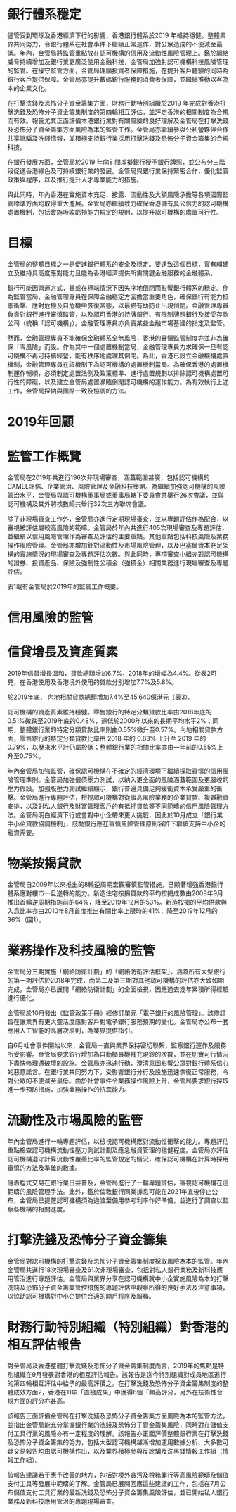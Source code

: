 # 銀行體系穩定

儘管受到環球及香港經濟下行的影響，香港銀行體系於2019 年維持穩健。整體業界共同努力，令銀行體系在社會事件下繼續正常運作，對公眾造成的不便減至最低。年內，金管局將監管重點放在認可機構的信用及流動性風險管理上。鑑於網絡威脅持續增加及銀行業更廣泛使用金融科技，金管局加強對認可機構科技風險管理的監管。在操守監管方面，金管局理順投資者保障措施，在提升客戶體驗的同時為銀行客戶提供保障。金管局亦提升數碼銀行服務的消費者保障，並繼續推動以客為本的企業文化。

在打擊洗錢及恐怖分子資金籌集方面，財務行動特別組織於2019 年完成對香港打擊洗錢及恐怖分子資金籌集制度的第四輪相互評估，並評定香港的相關制度為合規而有效。報告尤其正面評價本港銀行業對有關風險的良好理解及金管局在打擊洗錢及恐怖分子資金籌集方面風險為本的監管工作。金管局亦繼續參與公私營夥伴合作共享訛騙及洗錢情報，並積極支持銀行業採用打擊洗錢及恐怖分子資金籌集的合規科技。

在銀行發展方面，金管局於2019 年向8 間虛擬銀行授予銀行牌照，並公布分三階段促進香港綠色及可持續銀行業的發展。金管局與銀行業保持緊密合作，優化監管政策與程序，以及推行提升人才專業能力的措施。

與此同時，年內香港在實施資本充足、披露、流動性及大額風險承擔等各項國際監管標準方面均取得重大進展。金管局亦繼續致力確保香港備有具公信力的認可機構處置機制，包括實施吸收虧損能力規定的規則，以提升認可機構的處置可行性。

# 目標

金管局的整體目標之一是促進銀行體系的安全及穩定。要達致這個目標，實有賴建立及維持具高度應對能力且能為香港經濟提供所需關鍵金融服務的金融體系。

銀行可能因營運方式，甚或在極端情況下因失序地倒閉而影響銀行體系的穩定。作為監管當局，金融管理專員在保障金融穩定方面擔當重要角色，確保銀行有能力抵禦衝擊、應對危機及自危機中恢復常態，以最終有助防止出現倒閉。金融管理專員負責對銀行進行審慎監管，以及認可香港的持牌銀行、有限制牌照銀行及接受存款公司（統稱「認可機構」）。金融管理專員亦負責某些金融市場基建的指定及監管。

然而，金融管理專員不能確保金融體系全無風險，香港的審慎監管制度亦並非為確保「零風險」而設。作為其中一個處置機制當局，金融管理專員力求確保一旦有認可機構不再可持續經營，能有秩序地處理其倒閉。為此，香港已設立金融機構處置機制，金融管理專員在該機制下為認可機構的處置機制當局。為確保香港的處置機制運作暢順，必須制定處置法例及政策標準、進行處置規劃以排除認可機構處置可行性的障礙，以及建立金管局處置瀕臨倒閉認可機構的運作能力。為有效執行上述工作，金管局採納與國際一致及協調的方法。

# 2019年回顧

# 監管工作概覽

金管局在2019年共進行196次非現場審查，涵蓋範圍甚廣，包括認可機構的CAMEL評估、企業管治、風險管理及金融科技策略。為繼續加強認可機構的風險管治水平，金管局與認可機構董事局或董事局轄下委員會共舉行26次會議，並與認可機構及其外聘核數師共舉行32次三方聯席會議。

除了非現場審查工作外，金管局亦進行定期現場審查，並以專題評估作為配合，以審視被評估屬較高風險的範疇。金管局於年內共進行405次現場審查及專題評估，並繼續以信用風險管理作為審查及評估的主要重點。其他重點包括科技風險及業務操作風險管理。金管局亦增加針對流動性及市場風險管理，以及巴塞爾資本充足架構的實施情況的現場審查及專題評估次數。與此同時，專項審查小組亦對認可機構的證券、投資產品、保險及強制性公積金（強積金）相關業務進行現場審查及專題評估。

表1載有金管局於2019年的監管工作概要。

# 信用風險的監管

# 信貸增長及資產質素

2019年信貸增長溫和，貸款總額增加6.7%，2018年的增幅為4.4%。從表2可見，在香港使用及香港境外使用的貸款分別增加7.7%及5.8%。

於2019年底， 內地相關貸款總額增加7.4%至45,640億港元（表3）。

認可機構的資產質素維持穩健。零售銀行的特定分類貸款比率由2018年底的0.51%微跌至2019年底的0.48%，遠低於2000年以來的長期平均水平2%；同期，整體銀行業的特定分類貸款比率則由0.55%微升至0.57%。內地相關貸款方面，零售銀行的特定分類貸款比率由 2018 年的 0.63% 上升至 2019 年的 0.79%，以歷來水平計仍屬於低；整體銀行業的相關比率亦由一年前的0.55%上升至0.75%。

年內金管局加強監管，確保認可機構在不確定的經濟環境下繼續採取審慎的信用風險管理準則。金管局加強償債壓力測試，以納入更全面的風險涵蓋範圍及更嚴峻的壓力假設。加強版壓力測試繼續顯示，銀行普遍具備足夠緩衝資本承受嚴重的衝擊。金管局進行專題評估，檢視認可機構對從事高風險業務的企業貸款、複雜融資安排，以及對私人銀行及財富管理客戶的有抵押貸款等不同範疇的信用風險管理方法。金管局明白經濟下行或會對中小企帶來更大挑戰，因此於10月成立「銀行業中小企貸款協調機制」，鼓勵銀行應在審慎風險管理原則容許下繼續支持中小企的融資需要。

# 物業按揭貸款

金管局自2009年以來推出的8輪逆周期宏觀審慎監管措施，已顯著增強香港銀行體系應對樓市一旦逆轉的能力。新造住宅按揭貸款的平均按揭成數由2009年9月推出首輪逆周期措施前的64%，降至2019年12月的53%。新造按揭的平均供款與入息比率亦由2010年8月首度推出有關比率上限時的41%，降至2019年12月的36%（圖1）。

# 業務操作及科技風險的監管

金管局分三期實施「網絡防衛計劃」的「網絡防衛評估框架」。涵蓋所有大型銀行的第一期評估於2018年完成，而第二及第三期對其他認可機構的評估亦大致如期完成。金管局亦已展開「網絡防衛計劃」的全面檢視，因應過去幾年累積所得經驗進行優化。

金管局於10月發出《監管政策手冊》經修訂單元「電子銀行的風險管理」。該修訂旨在讓業界有更大靈活度應對客戶對電子銀行服務預期的變化。金管局亦公布一套應用人工智能的高層次原則，為業界提供指引。

自6月社會事件開始以來，金管局一直與業界保持密切聯繫，監察銀行運作及服務所受影響。金管局要求銀行增加為自動櫃員機補充現鈔的次數，並在切實可行情況下盡快修理遭破壞的設施。金管局亦迅速行動，澄清意圖影響公眾對銀行體系信心的惡意謠言。在銀行業共同努力下，受影響銀行分行及設施迅速恢復正常服務，令對公眾的不便減至最低。由於社會事件令業務操作風險上升，金管局要求銀行採取進一步預防措施，加強業務操作的抗震能力。

# 流動性及市場風險的監管

年內金管局進行一輪專題評估，以檢視認可機構應對流動性衝擊的能力。專題評估重點檢查認可機構流動性壓力測試計劃及應急融資管理的穩健程度。金管局亦評估認可機構遵守計算流動性覆蓋比率的監管規定的情況，確保認可機構在計算時採用審慎的方法及準確的數據。

隨着程式交易在銀行業日益普及，金管局進行了一輪專題評估，審視認可機構在這範疇的風險管理手法。此外，鑑於倫敦銀行同業拆息可能在2021年底後停止公布，金管局已提醒認可機構須為過渡至備用參考利率作好準備，並進行了調查以監察各機構的相關進度。

# 打擊洗錢及恐怖分子資金籌集

金管局對認可機構的打擊洗錢及恐怖分子資金籌集制度採取風險為本的監管。年內金管局共進行18次現場審查及61次非現場審查，包括對私人銀行業務及新科技應用管治進行專題評估。金管局與業界分享在認可機構就中小企實施風險為本的打擊洗錢及恐怖分子資金籌集管控措施的專題評估中觀察所得的良好手法及注意事項，以協助認可機構對中小企提供合適的開戶程序及服務。

# 財務行動特別組織（特別組織）對香港的相互評估報告

對金管局及香港整體打擊洗錢及恐怖分子資金籌集制度而言，2019年的焦點是特別組織在9月發表對香港的相互評估報告。該報告是迄今特別組織對成員地區進行的第四輪相互評估中給予的最高評價之。在打擊洗錢及恐怖分子資金籌集制度的整體成效方面2，香港在11項「直接成果」中獲得6個「頗高評分，另外在技術性合規方面的評分亦甚高。

該報告正面評價金管局在打擊洗錢及恐怖分子資金籌集方面風險為本的監管方法，並指出金管局能充分掌握銀行業的洗錢及恐怖分子資金籌集風險，同時對在儲值支付工具行業的風險亦有一定程度的理解。該報告亦正面評價整體銀行業在打擊洗錢及恐怖分子資金籌集的努力，包括大型認可機構越漸增加運用數據分析、大多數可疑交易報告均由認可機構作出，以及業界積極參與反訛騙及洗黑錢情報工作組（情報工作組）。

該報告建議若干應予改善的地方，包括對境外貪污及稅務罪行等高風險範疇及儲值支付工具等發展中範疇的了解。金管局已展開回應這些建議的工作，包括在7月公布儲值支付工具行業的最新洗錢及恐怖分子資金籌集風險評估，並已開始私人銀行業務及新科技應用管治的專題現場審查。
